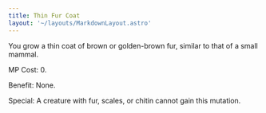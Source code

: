 ```yaml
---
title: Thin Fur Coat
layout: '~/layouts/MarkdownLayout.astro'
---
```

You grow a thin coat of brown or golden-brown fur, similar to that of a small
mammal.

MP Cost: 0.

Benefit: None.

Special: A creature with fur, scales, or chitin cannot gain this mutation.

